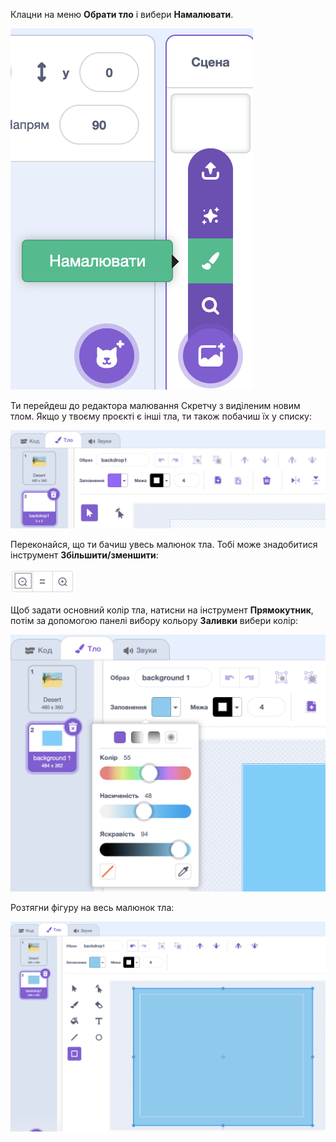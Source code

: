 Клацни на меню **Обрати тло** і вибери **Намалювати**.

![Іконка «Намалювати» в меню «Обрати тло».](images/paint-backdrop.png)

Ти перейдеш до редактора малювання Скретчу з виділеним новим тлом. Якщо у твоєму проєкті є інші тла, ти також побачиш їх у списку:

![Нове тло у редакторі малювання.](images/new-background-in-editor.png)

Переконайся, що ти бачиш увесь малюнок тла. Тобі може знадобитися інструмент **Збільшити/зменшити**:

![Іконка збільшення/зменшення](images/zoom-out.png)

Щоб задати основний колір тла, натисни на інструмент **Прямокутник**, потім за допомогою панелі вибору кольору **Заливки** вибери колір:

![Нове тло у редакторі малювання](images/fill-colour-tool.png)

Розтягни фігуру на весь малюнок тла:

![Нове тло у редакторі малювання](images/single-colour-backdrop.png)
